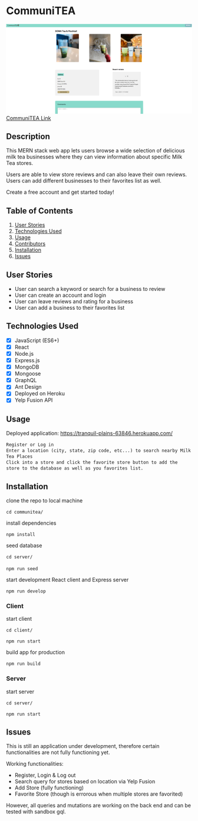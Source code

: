 # CommuniTEA

![Screenshot of web app](./client/src/assets/images/communiTEA.png)
[CommuniTEA Link](https://tranquil-plains-63846.herokuapp.com/)
## Description

This MERN stack web app lets users browse a wide selection of delicious milk tea businesses where they can view information about specific Milk Tea stores.

Users are able to view store reviews and can also leave their own reviews. Users can add different businesses to their favorites list as well.

Create a free account and get started today!

## Table of Contents

1. [User Stories](#user-stories)
2. [Technologies Used](#technologies-used)
3. [Usage](#usage)
4. [Contributors](#contributors)
5. [Installation](#installation)
6. [Issues](#issues)

## User Stories

- User can search a keyword or search for a business to review
- User can create an account and login
- User can leave reviews and rating for a business
- User can add a business to their favorites list

## Technologies Used

- [x] JavaScript (ES6+)
- [x] React
- [x] Node.js
- [x] Express.js
- [x] MongoDB
- [x] Mongoose
- [x] GraphQL
- [x] Ant Design
- [x] Deployed on Heroku
- [x] Yelp Fusion API

## Usage

Deployed application: https://tranquil-plains-63846.herokuapp.com/

```
Register or Log in
Enter a location (city, state, zip code, etc...) to search nearby Milk Tea Places
Click into a store and click the favorite store button to add the store to the database as well as you favorites list.
```


## Installation

clone the repo to local machine

```
cd communitea/
```

install dependencies

```
npm install
```

seed database

```
cd server/

npm run seed
```

start development React client and Express server

```
npm run develop
```

### Client

start client

```
cd client/
```

```
npm run start
```

build app for production

```
npm run build
```

### Server

start server

```
cd server/
```

```
npm run start
```

## Issues

This is still an application under development, therefore certain functionalities are not fully functioning yet.

Working functionalities:
- Register, Login & Log out
- Search query for stores based on location via Yelp Fusion
- Add Store (fully functioning)
- Favorite Store (though is errorous when multiple stores are favorited)

However, all queries and mutations are working on the back end and can be tested with sandbox gql.
